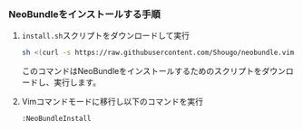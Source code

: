 ### NeoBundleをインストールする手順

1. `install.sh`スクリプトをダウンロードして実行

    ```zsh
    sh <(curl -s https://raw.githubusercontent.com/Shougo/neobundle.vim/master/bin/install.sh)
    ```

    このコマンドはNeoBundleをインストールするためのスクリプトをダウンロードし、実行します。

2. Vimコマンドモードに移行し以下のコマンドを実行

    ```
    :NeoBundleInstall
    ```

